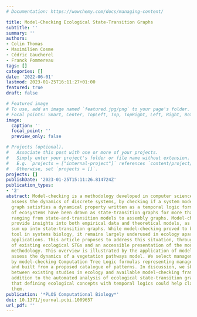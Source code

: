 ```yaml
---
# Documentation: https://wowchemy.com/docs/managing-content/

title: Model-Checking Ecological State-Transition Graphs
subtitle: ''
summary: ''
authors:
- Colin Thomas
- Maximilien Cosme
- Cédric Gaucherel
- Franck Pommereau
tags: []
categories: []
date: '2022-06-01'
lastmod: 2023-01-25T16:11:27+01:00
featured: true
draft: false

# Featured image
# To use, add an image named `featured.jpg/png` to your page's folder.
# Focal points: Smart, Center, TopLeft, Top, TopRight, Left, Right, BottomLeft, Bottom, BottomRight.
image:
  caption: ''
  focal_point: ''
  preview_only: false

# Projects (optional).
#   Associate this post with one or more of your projects.
#   Simply enter your project's folder or file name without extension.
#   E.g. `projects = ["internal-project"]` references `content/project/deep-learning/index.md`.
#   Otherwise, set `projects = []`.
projects: []
publishDate: '2023-01-25T15:11:26.814724Z'
publication_types:
- '2'
abstract: Model-checking is a methodology developed in computer science to automatically
  assess the dynamics of discrete systems, by checking if a system modelled as a state-transition
  graph satisfies a dynamical property written as a temporal logic formula. The dynamics
  of ecosystems have been drawn as state-transition graphs for more than a century,
  ranging from state-and-transition models to assembly graphs. Model-checking can
  provide insights into both empirical data and theoretical models, as long as they
  sum up into state-transition graphs. While model-checking proved to be a valuable
  tool in systems biology, it remains largely underused in ecology apart from precursory
  applications. This article proposes to address this situation, through an inventory
  of existing ecological STGs and an accessible presentation of the model-checking
  methodology. This overview is illustrated by the application of model-checking to
  assess the dynamics of a vegetation pathways model. We select management scenarios
  by model-checking Computation Tree Logic formulas representing management goals
  and built from a proposed catalogue of patterns. In discussion, we sketch bridges
  between existing studies in ecology and available model-checking frameworks. In
  addition to the automated analysis of ecological state-transition graphs, we believe
  that defining ecological concepts with temporal logics could help clarify and compare
  them.
publication: '*PLOS Computational Biology*'
doi: 10.1371/journal.pcbi.1009657
url_pdf: ''
---
```

